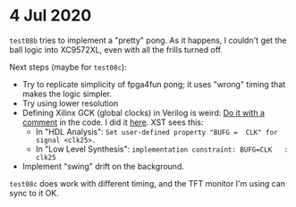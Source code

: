 # 4 Jul 2020

`test08b` tries to implement a "pretty" pong. As it happens, I couldn't get the ball logic into XC9572XL, even with all the frills turned off.

Next steps (maybe for `test08c`):

*   Try to replicate simplicity of fpga4fun pong; it uses "wrong" timing that makes the logic simpler.
*   Try using lower resolution
*   Defining Xilinx GCK (global clocks) in Verilog is weird: [Do it with a comment](https://www.xilinx.com/support/documentation/sw_manuals/help/iseguide/mergedProjects/destech/html/ca_cpld_attributes.htm#:~:text=XST%20Verilog%20Attributes) in the code. I did it [here](...). XST sees this:
    *   In "HDL Analysis": `Set user-defined property "BUFG =  CLK" for signal <clk25>.`
    *   In "Low Level Synthesis": `implementation constraint: BUFG=CLK	 : clk25`
*   Implement "swing" drift on the background.

`test08c` does work with different timing, and the TFT monitor I'm using can sync to it OK.
